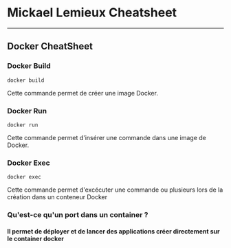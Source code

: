 # Mickael Lemieux Cheatsheet
___
## Docker CheatSheet

### Docker Build

`````
docker build
`````

Cette commande permet de créer une image Docker.

### Docker Run
`````
docker run
`````

Cette commande permet d'insérer une commande dans une image de Docker.

### Docker Exec
`````
docker exec
`````

Cette commande permet d'excécuter une commande ou plusieurs lors de la création dans un conteneur Docker

### Qu'est-ce qu'un port dans un container ?

#### Il permet de déployer et de lancer des applications créer directement sur le container docker




